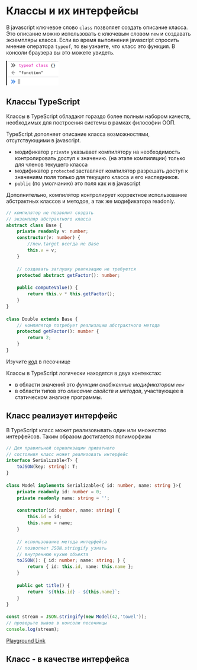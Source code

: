 # Классы и их интерфейсы

В javascript ключевое слово `class` позволяет создать описание класса. Это описание можно использовать с ключевым словом `new` и создавать экземпляры класса. Если во время выполнения javascript спросить мнение оператора `typeof`, то вы узнаете, что класс это функция. В консоли браузера вы это можете увидеть.

![вывод консоли браузера относительно типа класса](assets/console.png)

## Классы TypeScript

Классы в TypeScript обладают гораздо более полным набором качеств, необходимых для построения системы в рамках философии ООП.

TypeScript дополняет описание класса возможностями, отсутствующими в javascript.

* модификатор `private` указывает компилятору на необходимость контролировать доступ к значению. (на этапе компиляции) только для членов текущего класса
* модификатор `protected` заставляет компилятор разрешать доступ к значениям поля только для текущего класса и его наследников.
* `public` (по умолчанию) это поля как и в javascript

Дополнительно, компилятор контролирует корректное использование абстрактных классов и методов, а так же модификатора readonly.

```ts
// компилятор не позволит создать 
// экземпляр абстрактного класса
abstract class Base {
    private readonly v: number;
    constructor(v: number) {
        //new.target всегда не Base
        this.v = v;
    }

    // создавать заглушку реализацию не требуется
    protected abstract getFactor(): number;

    public computeValue() {
        return this.v * this.getFactor();
    }
}

class Double extends Base {
    // компилятор потребует реализацию абстрактного метода
    protected getFactor(): number {
        return 2;
    }
}
```

Изучите [код](https://www.typescriptlang.org/play?#code/PTAEi4QQ+EEHhBH4QQOEENwgh5EEEIglACIKQvCCFYQUskg7CCBMIJIvKqIIIgxgLCCAMIKoDIgoAUCKILIg4RucKLA0CMINVQYG4VNkiBmEEgREDatQZsAhgCMAzgBcATuoDGu0EYA267dtAAhKwFNQAbzah3oAA76AlgDd1XSd9B3UAEwB7ADtzAE9QPwAuUCiAVwBbTQd9AG43DyNovX1Ukwj9AAoklIys-QBKF3yPDxAohwB3ADpddX0AcwdTEmpcWUYcfHttB2aW0F0ACx9tLr9QAF4EvJaAXzY5zloiRhImViIGWURAYRBACRBwG9AMXAYKS8AxEHhAORBJ0HFcMIbrhUNRkHNvBEgiYHGFQFpisZTINdAAxJHlCr1ZJpTLZPIQ1Kacw+IxmCLpTypIIANXU5lSDixTXmHhCulS+iiC2Wq3WACoeSsuij0WVKvUdh59vs2BYrDYACIRInmJwOAAeQSiYRs0ycrhanCgcCQaEwBEgAKBIOer3eDC+vxEYgkUhk8lA0BBkEYEP0UIcMLhooxEpxtWyLNZoHZnO5ACYpe4ZQcgA) в песочнице

Классы в TypeScript логически находятся в двух контекстах:

* в области значений это *функции снабженные модификатором `new`*
* в области типов это *описание свойств и методов*, участвующее в статическом анализе программы.

## Класс реализует интерфейс

В TypeScript класс может реализовывать один или множество интерфейсов. Таким образом достигается полиморфизм

```typescript
// Для правильной сериализации приватного
// состояния класс может реализовать интерфейс
interface Serializable<T> {
    toJSON(key: string): T;
}

class Model implements Serializable<{ id: number, name: string }>{
    private readonly id: number = 0;
    private readonly name: string = '';

    constructor(id: number, name: string) {
        this.id = id;
        this.name = name;
    }

    // использование метода интерфейса
    // позволяет JSON.stringify узнать
    // внутреннюю кухню объекта
    toJSON(): { id: number; name: string; } {
        return { id: this.id, name: this.name };
    }

    public get title() {
        return `${this.id} - ${this.name}`;
    }
}

const stream = JSON.stringify(new Model(42,'towel'));
// проверьте вывов в консоли песочницы
console.log(stream);
```

[Playground Link](https://www.typescriptlang.org/play?ssl=23&ssc=21&pln=1&pc=1#code/JYOwLgpgTgZghgYwgAgMrWHANsAXnAIywgB4AVAPmQG8AoZB5MAewClUB5AOQAoBrCAE8AXMgDOYKKADmASlFkA3LQC+tWgixwxY5AFlmAEwhZkwALYAHYuYjhd6KdjyFiJamcOiQAV3MFoABpkEDhbUQkpEGlkFQo6RmRLKQA3OEhkKAg4Q2YQLEFPbz8AqGQAXmQABmVE5OA0jKycvIKQsIgIyRkK5AByPuV6RgQ8yJ8EFigeYC8QkqD28PFu6NkaYcSGMAALYDEAOlne2dqt7b3D0Nte64gzhjVElnZuHnkaIvn-aEUlzpWUWkfxUG3ODCyYB8UBAn1mol2+yOhmCdwRlwOd1iD1i6jqPiIwAQyGkEDATGAYGI7zB4Mh0NhAAMACTURGHWaggC0yFZ7MxHRUjJxajUGjG5Mi2XMvVeXAOkRkwBggh4IAgAHd9EYTDwACwAJkCfRYGpMfVksmUoxAYmYxAOWGY0h4UrCVqAA)

## Класс - в качестве интерфейса
